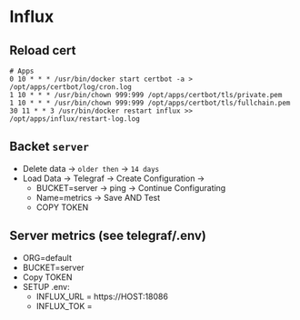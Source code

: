 # Influx

## Reload cert
```
# Apps
0 10 * * * /usr/bin/docker start certbot -a > /opt/apps/certbot/log/cron.log
1 10 * * * /usr/bin/chown 999:999 /opt/apps/certbot/tls/private.pem
1 10 * * * /usr/bin/chown 999:999 /opt/apps/certbot/tls/fullchain.pem
30 11 * * 3 /usr/bin/docker restart influx >> /opt/apps/influx/restart-log.log
```

## Backet `server`

- Delete data → `older then` → `14 days`
- Load Data → Telegraf → Create Configuration →
  - BUCKET=server → ping → Continue Configurating
  - Name=metrics → Save AND Test
  - COPY TOKEN

## Server metrics (see telegraf/.env)

- ORG=default
- BUCKET=server
- Copy TOKEN
- SETUP .env:
  - INFLUX_URL = https://HOST:18086
  - INFLUX_TOK =

